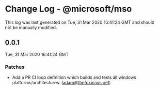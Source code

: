 # Change Log - @microsoft/mso

This log was last generated on Tue, 31 Mar 2020 16:41:24 GMT and should not be manually modified.

## 0.0.1
Tue, 31 Mar 2020 16:41:24 GMT

### Patches

- Add a PR CI loop definition which builds and tests all windows platforms/architectures. (adam@thefoxmans.net)